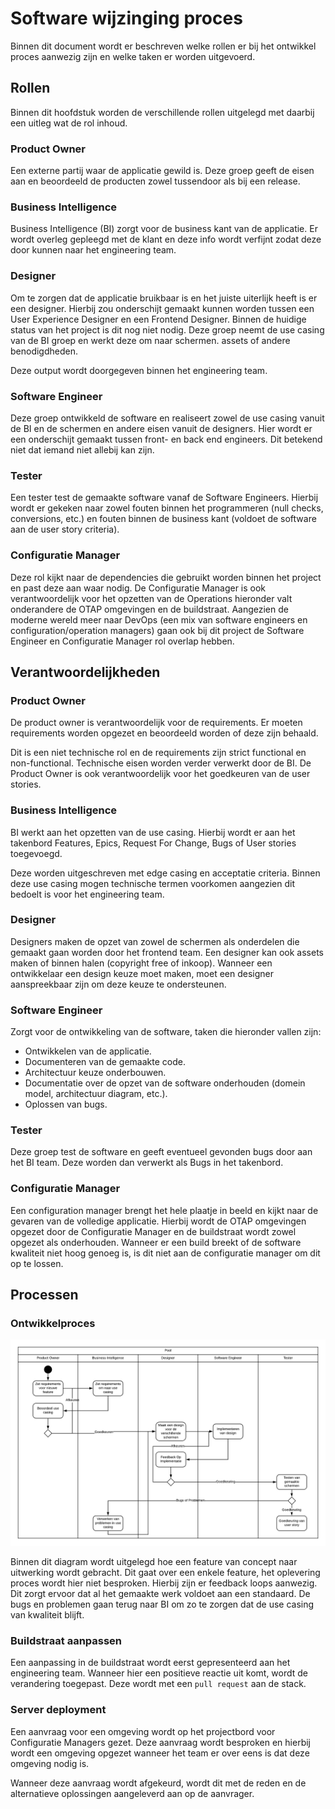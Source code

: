 # Software wijzinging proces

Binnen dit document wordt er beschreven welke rollen er bij het ontwikkel proces
aanwezig zijn en welke taken er worden uitgevoerd.

## Rollen

Binnen dit hoofdstuk worden de verschillende rollen uitgelegd met daarbij een
uitleg wat de rol inhoud.

### Product Owner

Een externe partij waar de applicatie gewild is.
Deze groep geeft de eisen aan en beoordeeld de producten zowel tussendoor als bij
een release.

### Business Intelligence

Business Intelligence (BI) zorgt voor de business kant van de applicatie.
Er wordt overleg gepleegd met de klant en deze info wordt verfijnt zodat deze door
kunnen naar het engineering team.

### Designer

Om te zorgen dat de applicatie bruikbaar is en het juiste uiterlijk heeft is er
een designer.
Hierbij zou onderschijt gemaakt kunnen worden tussen een User Experience Designer
en een Frontend Designer.
Binnen de huidige status van het project is dit nog niet nodig.
Deze groep neemt de use casing van de BI groep en werkt deze om naar schermen.
assets of andere benodigdheden.

Deze output wordt doorgegeven binnen het engineering team.

### Software Engineer

Deze groep ontwikkeld de software en realiseert zowel de use casing vanuit de BI
en de schermen en andere eisen vanuit de designers.
Hier wordt er een onderschijt gemaakt tussen front- en back end engineers.
Dit betekend niet dat iemand niet allebij kan zijn.

### Tester

Een tester test de gemaakte software vanaf de Software Engineers.
Hierbij wordt er gekeken naar zowel fouten binnen het programmeren
(null checks, conversions, etc.) en fouten binnen de business kant
(voldoet de software aan de user story criteria).

### Configuratie Manager

Deze rol kijkt naar de dependencies die gebruikt worden binnen het project en
past deze aan waar nodig.
De Configuratie Manager is ook verantwoordelijk voor het opzetten van de Operations
hieronder valt onderandere de OTAP omgevingen en de buildstraat.
Aangezien de moderne wereld meer naar DevOps (een mix van software engineers en
configuration/operation managers) gaan ook bij dit project de Software Engineer
en Configuratie Manager rol overlap hebben.

## Verantwoordelijkheden

### Product Owner

De product owner is verantwoordelijk voor de requirements.
Er moeten requirements worden opgezet en beoordeeld worden of deze zijn behaald.

Dit is een niet technische rol en de requirements zijn strict functional en non-functional.
Technische eisen worden verder verwerkt door de BI.
De Product Owner is ook verantwoordelijk voor het goedkeuren van de user stories.

### Business Intelligence

BI werkt aan het opzetten van de use casing.
Hierbij wordt er aan het takenbord Features, Epics, Request For Change, Bugs of
User stories toegevoegd.

Deze worden uitgeschreven met edge casing en acceptatie criteria.
Binnen deze use casing mogen technische termen voorkomen aangezien dit bedoelt is
voor het engineering team.

### Designer

Designers maken de opzet van zowel de schermen als onderdelen die gemaakt gaan
worden door het frontend team.
Een designer kan ook assets maken of binnen halen (copyright free of inkoop).
Wanneer een ontwikkelaar een design keuze moet maken, moet een designer aanspreekbaar
zijn om deze keuze te ondersteunen.

### Software Engineer

Zorgt voor de ontwikkeling van de software, taken die hieronder vallen zijn:

- Ontwikkelen van de applicatie.
- Documenteren van de gemaakte code.
- Architectuur keuze onderbouwen.
- Documentatie over de opzet van de software onderhouden (domein model, architectuur diagram, etc.).
- Oplossen van bugs.

### Tester

Deze groep test de software en geeft eventueel gevonden bugs door aan het BI team.
Deze worden dan verwerkt als Bugs in het takenbord.

### Configuratie Manager

Een configuration manager brengt het hele plaatje in beeld en kijkt naar de gevaren
van de volledige applicatie.
Hierbij wordt de OTAP omgevingen opgezet door de Configuratie Manager en de
buildstraat wordt zowel opgezet als onderhouden.
Wanneer er een build breekt of de software kwaliteit niet hoog genoeg is, is dit niet aan de configuratie manager om dit op te lossen.

## Processen

### Ontwikkelproces

![Feature Development](./images/creatingfeature.png)

Binnen dit diagram wordt uitgelegd hoe een feature van concept naar uitwerking
wordt gebracht.
Dit gaat over een enkele feature, het oplevering proces wordt hier niet besproken.
Hierbij zijn er feedback loops aanwezig.
Dit zorgt ervoor dat al het gemaakte werk voldoet aan een standaard.
De bugs en problemen gaan terug naar BI om zo te zorgen dat de use casing
van kwaliteit blijft.

### Buildstraat aanpassen

Een aanpassing in de buildstraat wordt eerst gepresenteerd aan het engineering team.
Wanneer hier een positieve reactie uit komt, wordt de verandering toegepast.
Deze wordt met een `pull request` aan de stack.

### Server deployment

Een aanvraag voor een omgeving wordt op het projectbord voor
Configuratie Managers gezet.
Deze aanvraag wordt besproken en hierbij wordt een omgeving opgezet wanneer het
team er over eens is dat deze omgeving nodig is.

Wanneer deze aanvraag wordt afgekeurd, wordt dit met de reden en de alternatieve
oplossingen aangeleverd aan op de aanvrager.
